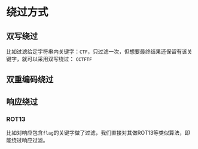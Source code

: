# 绕过方式
## 双写绕过

比如过滤给定字符串内关键字：`CTF`，只过滤一次，但想要最终结果还保留有该关键字，就可以采用双写绕过：
`CCTFTF`

## 双重编码绕过


## 响应绕过

### ROT13

比如对响应包含`flag`的关键字做了过滤，我们直接对其做ROT13等类似算法，即能绕过响应过滤。